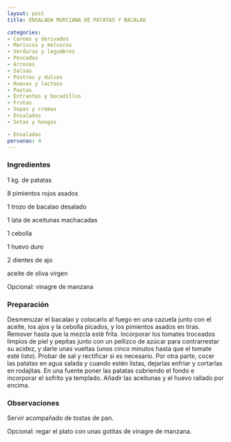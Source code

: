 ```yaml
---
layout: post
title: ENSALADA MURCIANA DE PATATAS Y BACALAO

categories:
- Carnes y derivados
- Mariscos y moluscos
- Verduras y legumbres
- Pescados
- Arroces
- Salsas
- Postres y dulces
- Huevos y lacteos
- Pastas
- Entrantes y bocadillos
- Frutas
- Sopas y cremas
- Ensaladas
- Setas y hongos

- Ensaladas
personas: 4 
---
```


<h3>Ingredientes</h3>
1 kg. de patatas

8 pimientos rojos asados

1 trozo de bacalao desalado

1 lata de aceitunas machacadas

1 cebolla

1 huevo duro

2 dientes de ajo

aceite de oliva virgen

Opcional: vinagre de manzana

<h3>Preparación</h3>
Desmenuzar el bacalao y colocarlo al fuego en una cazuela junto con el aceite, los ajos y la cebolla picados, y los pimientos asados en tiras. Remover hasta que la mezcla esté frita. Incorporar los tomates troceados limpios de piel y pepitas junto con un pellizco de azúcar para contrarrestar su acidez, y darle unas vueltas (unos cinco minutos hasta que el tomate esté listo). Probar de sal y rectificar si es necesario. Por otra parte, cocer las patatas en agua salada y cuando estén listas, dejarlas enfriar y cortarlas en rodajitas. En una fuente poner las patatas cubriendo el fondo e incorporar el sofrito ya templado. Añadir las aceitunas y el huevo rallado por encima.

<h3>Observaciones</h3>
Servir acompañado de tostas de pan.

Opcional: regar el plato con unas gotitas de vinagre de manzana.


